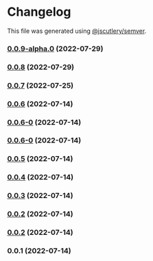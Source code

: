 # Changelog

This file was generated using [@jscutlery/semver](https://github.com/jscutlery/semver).

### [0.0.9-alpha.0](https://github.com/yurikrupnik/nx-go-playground/compare/api-products-0.0.8...api-products-0.0.9-alpha.0) (2022-07-29)

### [0.0.8](https://github.com/yurikrupnik/nx-go-playground/compare/api-products-0.0.7...api-products-0.0.8) (2022-07-29)

### [0.0.7](https://github.com/yurikrupnik/nx-go-playground/compare/api-products-0.0.6...api-products-0.0.7) (2022-07-25)

### [0.0.6](https://github.com/yurikrupnik/nx-go-playground/compare/api-products-0.0.6-0...api-products-0.0.6) (2022-07-14)

### [0.0.6-0](https://github.com/yurikrupnik/nx-go-playground/compare/api-products-0.0.6-0...api-products-0.0.6-0) (2022-07-14)

### [0.0.6-0](https://github.com/yurikrupnik/nx-go-playground/compare/api-products-0.0.5...api-products-0.0.6-0) (2022-07-14)

### [0.0.5](https://github.com/yurikrupnik/nx-go-playground/compare/api-products-0.0.4...api-products-0.0.5) (2022-07-14)

### [0.0.4](https://github.com/yurikrupnik/nx-go-playground/compare/api-products-0.0.3...api-products-0.0.4) (2022-07-14)

### [0.0.3](https://github.com/yurikrupnik/nx-go-playground/compare/api-products-0.0.2...api-products-0.0.3) (2022-07-14)

### [0.0.2](https://github.com/yurikrupnik/nx-go-playground/compare/api-products-0.0.1...api-products-0.0.2) (2022-07-14)

### [0.0.2](https://github.com/yurikrupnik/nx-go-playground/compare/api-products-0.0.1...api-products-0.0.2) (2022-07-14)

### 0.0.1 (2022-07-14)
